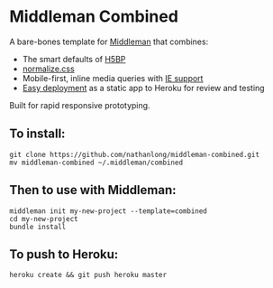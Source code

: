# Middleman Combined

A bare-bones template for [Middleman](http://middlemanapp.com/) that combines:

- The smart defaults of [H5BP](https://github.com/h5bp/html5-boilerplate)
- [normalize.css](https://github.com/necolas/normalize.css)
- Mobile-first, inline media queries with [IE support](http://jakearchibald.github.io/sass-ie/)
- [Easy deployment](https://github.com/indirect/middleman-heroku-static-app) as a static app to Heroku for review and testing


Built for rapid responsive prototyping.

## To install:

    git clone https://github.com/nathanlong/middleman-combined.git
    mv middleman-combined ~/.middleman/combined

## Then to use with Middleman:

    middleman init my-new-project --template=combined
    cd my-new-project
    bundle install

## To push to Heroku:

    heroku create && git push heroku master
